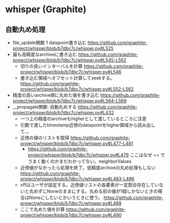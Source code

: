 whisper (Graphite)
==================

## 自動丸め処理

- file_update関数 1 datapoint書き込む https://github.com/graphite-project/whisper/blob/b7dbc7c/whisper.py#L525
- 最も高精度なarchiveに書き込む https://github.com/graphite-project/whisper/blob/b7dbc7c/whisper.py#L545-L562
  - 切りの良いインターバルを計算  https://github.com/graphite-project/whisper/blob/b7dbc7c/whisper.py#L546
  - 書き込む領域へオフセット計算してseekする。 https://github.com/graphite-project/whisper/blob/b7dbc7c/whisper.py#L552-L562
- 精度の高いarchive順に丸めた値を書き込む https://github.com/graphite-project/whisper/blob/b7dbc7c/whisper.py#L564-L569
- __propagate関数: 自動丸めする https://github.com/graphite-project/whisper/blob/b7dbc7c/whisper.py#L432
  - 一つ上の精度のarchiveもhigherとして渡しているところに注意
  - 引数で渡したtimestamp近傍のdatapointをhigher領域から読み出して、。
  - 近傍の値のリストを取得 https://github.com/graphite-project/whisper/blob/b7dbc7c/whisper.py#L477-L481
    - https://github.com/graphite-project/whisper/blob/b7dbc7c/whisper.py#L479 ここはなぜ == でうまく動くのかまだわかってない。neighborValues
  - 近傍値がなかったら処理を終了。低精度archiveの丸め処理もしない https://github.com/graphite-project/whisper/blob/b7dbc7c/whisper.py#L483-L486
  - xffはユーザが設定する。近傍値リストの各要素が一定割合存在していないと丸めずにNoneのままにする。丸める前の値が1個しかないときの場合はNoneにしたいとかいうときに使う。 https://github.com/graphite-project/whisper/blob/b7dbc7c/whisper.py#L489
  - ここで丸めた値を計算 https://github.com/graphite-project/whisper/blob/b7dbc7c/whisper.py#L490

